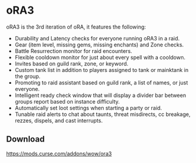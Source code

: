 # oRA3
oRA3 is the 3rd iteration of oRA, it features the following:

 - Durability and Latency checks for everyone running oRA3 in a raid.
 - Gear (item level, missing gems, missing enchants) and Zone checks.
 - Battle Resurrection monitor for raid encounters.
 - Flexible cooldown monitor for just about every spell with a cooldown.
 - Invites based on guild rank, zone, or keyword.
 - Custom tank list in addition to players assigned to tank or mainktank in the group.
 - Promoting to raid assistant based on guild rank, a list of names, or just everyone.
 - Intelligent ready check window that will display a divider bar between groups report based on instance difficulty.
 - Automatically set loot settings when starting a party or raid.
 - Tunable raid alerts to chat about taunts, threat misdirects, cc breakage, rezzes, dispels, and cast interrupts.

## Download
https://mods.curse.com/addons/wow/ora3
